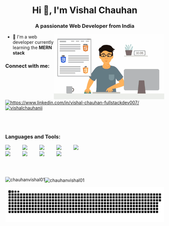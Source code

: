 
<h1 align="center">Hi 👋, I'm Vishal Chauhan</h1>
<h3 align="center">A passionate Web Developer from India</h3>

<img align="right" alt="imageHere" width="350"  src="https://github.com/Chauhanvishal01/Chauhanvishal01/blob/main/code.gif">

- 🌱 I'm a web developer currently learning the **MERN stack** 


<h3 align="left">Connect with me:</h3>
<p align="left">

<a href="https://linkedin.com/in/https://www.linkedin.com/in/vishal-chauhan-fullstackdev007/" target="blank"><img align="center" src="https://raw.githubusercontent.com/rahuldkjain/github-profile-readme-generator/master/src/images/icons/Social/linked-in-alt.svg" alt="https://www.linkedin.com/in/vishal-chauhan-fullstackdev007/" height="30" width="40" /></a>
<a href="https://twitter.com/vishalchauhanii" target="blank"><img align="center" src="https://raw.githubusercontent.com/rahuldkjain/github-profile-readme-generator/master/src/images/icons/Social/twitter.svg" alt="vishalchauhanii" height="30" width="40" style="margin-bottom:50px" /></a>
</p>
<h3 align="left">Languages and Tools:</h3>
<p align="left" style="margin-right:10px;">
<div style="display: flex; flex-wrap: wrap; width: 300px;">
  <img src="https://skillicons.dev/icons?i=html" style="width: 50px; height: auto; margin-right: 4px; margin-bottom: 4px;"/>
  <img src="https://skillicons.dev/icons?i=css" style="width: 50px; height: auto; margin-right: 4px; margin-bottom: 4px;"/>
  <img src="https://skillicons.dev/icons?i=js" style="width: 50px; height: auto; margin-right: 4px; margin-bottom: 4px;"/>
  <img src="https://skillicons.dev/icons?i=tailwind" style="width: 50px; height: auto; margin-right: 4px; margin-bottom: 4px;"/>
  <img src="https://skillicons.dev/icons?i=react" style="width: 50px; height: auto; margin-right: 4px; margin-bottom: 4px;"/>
  <img src="https://skillicons.dev/icons?i=nodejs" style="width:50px; height: auto; margin-right: 4px; margin-bottom: 4px;"/>
  <img src="https://skillicons.dev/icons?i=git" style="width: 50px; height: auto; margin-right: 4px; margin-bottom: 4px;"/>
  <img src="https://skillicons.dev/icons?i=github" style="width: 50px; height: auto; margin-right: 4px; margin-bottom: 4px;"/>
  <img src="https://skillicons.dev/icons?i=postman" style="width: 50px; height: auto; margin-right: 4px; margin-bottom: 4px;"/>
</div>



</p>

 <br><br>
<p><img align="left" src="https://github-readme-stats.vercel.app/api/top-langs?username=chauhanvishal01&show_icons=true&locale=en&layout=compact&theme=vision-friendly-dark" alt="chauhanvishal01" /></p>


<p><img align="center" src="https://github-readme-streak-stats.herokuapp.com/?user=chauhanvishal01&theme=vision-friendly-dark" alt="chauhanvishal01" /></p>


<p align="center">
 <img width="1000" src="/github-snake.svg" alt="snake"/>
</p>
